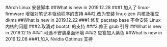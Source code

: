 #Arch Linux 安装脚本
##What is new in 2019.12.28
###1.加入了 linux-firmware 增强对笔记本驱动程序的支持
###2.改为安装 linux-zen 内核及相应 dkms
##What is new in 2019.12.22
###1.修复 pacstap base 不会安装 Linux 内核的问题
###2.取消对 bootctl 的支持
###3.修正 grub 引导
##What is new in 2019.12.15
###1.可选不安装桌面环境
###2.应答加入紫色
##What is new in 2019.12.08
###1.加入 Nvidia Optimus 支持 
